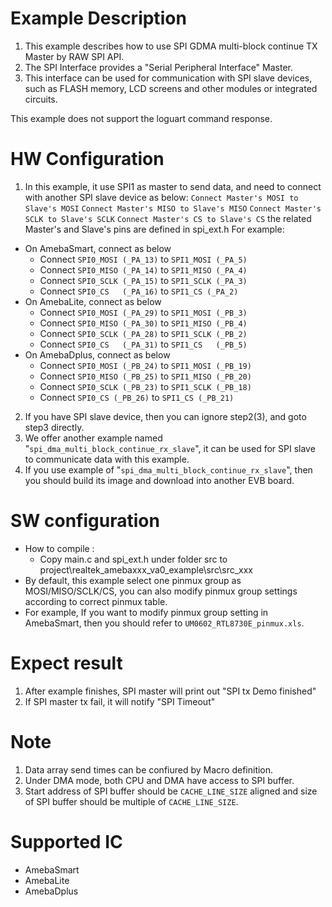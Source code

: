 # Example Description

1. This example describes how to use SPI GDMA multi-block continue TX Master by RAW SPI API.
2. The SPI Interface provides a "Serial Peripheral Interface" Master.
3. This interface can be used for communication with SPI slave devices, such as FLASH memory, LCD screens and other modules or integrated circuits.

This example does not support the loguart command response.

# HW Configuration

1. In this example, it use SPI1 as master to send data, and need to connect with another SPI slave device as below:
   `Connect Master's MOSI to Slave's MOSI`
   `Connect Master's MISO to Slave's MISO`
   `Connect Master's SCLK to Slave's SCLK`
   `Connect Master's CS to Slave's CS`
   the related Master's and Slave's pins are defined in spi_ext.h
   For example:

- On AmebaSmart, connect as below
  - Connect `SPI0_MOSI (_PA_13)` to `SPI1_MOSI (_PA_5)`
  - Connect `SPI0_MISO (_PA_14)` to `SPI1_MISO (_PA_4)`
  - Connect `SPI0_SCLK (_PA_15)` to `SPI1_SCLK (_PA_3)`
  - Connect `SPI0_CS   (_PA_16)` to `SPI1_CS (_PA_2)`
- On AmebaLite, connect as below
  - Connect `SPI0_MOSI (_PA_29)` to `SPI1_MOSI (_PB_3)`
  - Connect `SPI0_MISO (_PA_30)` to `SPI1_MISO (_PB_4)`
  - Connect `SPI0_SCLK (_PA_28)` to `SPI1_SCLK (_PB_2)`
  - Connect `SPI0_CS   (_PA_31)` to `SPI1_CS   (_PB_5)`
- On AmebaDplus, connect as below
  - Connect `SPI0_MOSI (_PB_24)` to `SPI1_MOSI (_PB_19)`
  - Connect `SPI0_MISO (_PB_25)` to `SPI1_MISO (_PB_20)`
  - Connect `SPI0_SCLK (_PB_23)` to `SPI1_SCLK (_PB_18)`
  - Connect `SPI0_CS (_PB_26)` to `SPI1_CS (_PB_21)`
  
2. If you have SPI slave device, then you can ignore step2(3), and goto step3 directly.
3. We offer another example named "`spi_dma_multi_block_continue_rx_slave`", it can be used for SPI slave to communicate data with this example.
4. If you use example of "`spi_dma_multi_block_continue_rx_slave`", then you should build its image and download into another EVB board.

# SW configuration

- How to compile :
  - Copy main.c and spi_ext.h under folder src to project\realtek_amebaxxx_va0_example\src\src_xxx
- By default, this example select one pinmux group as MOSI/MISO/SCLK/CS, you can also modify pinmux group settings according to correct pinmux table.
- For example, If you want to modify pinmux group setting in AmebaSmart, then you should refer to `UM0602_RTL8730E_pinmux.xls`.

# Expect result

1. After example finishes, SPI master will print out "SPI tx Demo finished"
2. If SPI master tx fail, it will notify "SPI Timeout"

# Note

1. Data array send times can be confiured by Macro definition.
2. Under DMA mode, both CPU and DMA have access to SPI buffer.
3. Start address of SPI buffer should be `CACHE_LINE_SIZE` aligned and size of SPI buffer should be multiple of `CACHE_LINE_SIZE`.

# Supported IC

- AmebaSmart
- AmebaLite
- AmebaDplus
